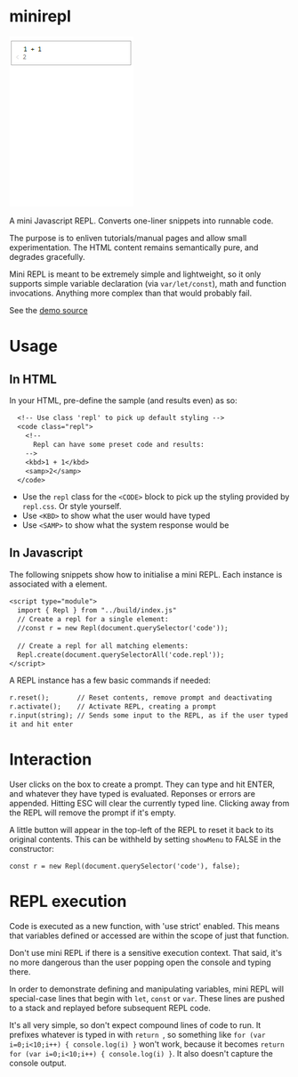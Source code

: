 # minirepl

![Demo](demo.gif)

A mini Javascript REPL. Converts one-liner snippets into runnable code. 

The purpose is to enliven tutorials/manual pages and allow small experimentation. The HTML content remains semantically pure, and degrades gracefully.

Mini REPL is meant to be extremely simple and lightweight, so it only supports simple variable declaration (via `var/let/const`), math and function invocations. Anything more complex than that would probably fail.

See the [demo source](demo/index.html)

# Usage

## In HTML

In your HTML, pre-define the sample (and results even) as so:

```
  <!-- Use class 'repl' to pick up default styling -->
  <code class="repl">
    <!--
      Repl can have some preset code and results:
    -->
    <kbd>1 + 1</kbd>
    <samp>2</samp>
  </code>
```

* Use the `repl` class for the `<CODE>` block to pick up the styling provided by `repl.css`. Or style yourself.
* Use `<KBD>` to show what the user would have typed
* Use `<SAMP>` to show what the system response would be

## In Javascript

The following snippets show how to initialise a mini REPL. Each instance is associated with a element.

```
<script type="module">
  import { Repl } from "../build/index.js"
  // Create a repl for a single element:
  //const r = new Repl(document.querySelector('code'));

  // Create a repl for all matching elements:
  Repl.create(document.querySelectorAll('code.repl'));
</script>
```

A REPL instance has a few basic commands if needed:

```
r.reset();       // Reset contents, remove prompt and deactivating
r.activate();    // Activate REPL, creating a prompt
r.input(string); // Sends some input to the REPL, as if the user typed it and hit enter
```

# Interaction

User clicks on the box to create a prompt. They can type and hit ENTER, and whatever they have typed is evaluated. Reponses or errors are appended. Hitting ESC will clear the currently typed line. Clicking away from the REPL will remove the prompt if it's empty.

A little button will appear in the top-left of the REPL to reset it back to its original contents. This can be withheld by setting `showMenu` to FALSE in the constructor:

```
const r = new Repl(document.querySelector('code'), false);
```

# REPL execution

Code is executed as a new function, with 'use strict' enabled. This means that variables defined or accessed are within the scope of just that function. 

Don't use mini REPL if there is a sensitive execution context. That said, it's no more dangerous than the user popping open the console and typing there.

In order to demonstrate defining and manipulating variables, mini REPL will special-case lines that begin with `let`, `const` or `var`. These lines are pushed to a stack and replayed before subsequent REPL code. 

It's all very simple, so don't expect compound lines of code to run.  It prefixes whatever is typed in with `return `, so something like `for (var i=0;i<10;i++) { console.log(i) }` won't work, because it becomes `return for (var i=0;i<10;i++) { console.log(i) }`. It also doesn't capture the console output.
